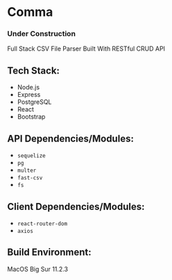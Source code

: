 # Comma
### Under Construction
Full Stack CSV File Parser Built With RESTful CRUD API 

## Tech Stack:
- Node.js
- Express 
- PostgreSQL
- React
- Bootstrap

## API Dependencies/Modules:
- ```sequelize```
- ```pg```
- ```multer```
- ```fast-csv```
- ```fs```

## Client Dependencies/Modules:
- ```react-router-dom```
- ```axios```

## Build Environment:
MacOS Big Sur 11.2.3